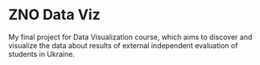 # ZNO Data Viz
My final project for Data Visualization course, which aims to discover and visualize the data about results of external independent evaluation of students in Ukraine. 
